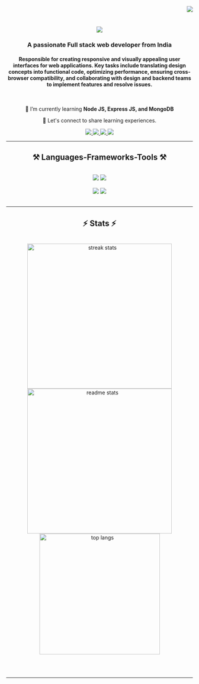 <div align="right">
  <img src="https://visitor-badge.laobi.icu/badge?page_id=junaidify" />
</div>

<h1 align="center">
    <img src="https://readme-typing-svg.herokuapp.com/?font=Righteous&size=35&center=true&vCenter=true&width=500&height=70&duration=4000&lines=Hi+There!+👋;+I'm+Junaid+Khan!;" />
</h1>

<h3 align="center">A passionate Full stack web developer from India</h3>
<h4 align="center"> Responsible for creating responsive and visually
appealing user interfaces for web applications. Key
tasks include translating design concepts into
functional code, optimizing performance, ensuring
cross-browser compatibility, and collaborating with
design and backend teams to implement features
and resolve issues.</h4>

<br/>

<div align="center">
 
 🌱 I’m currently learning **Node JS, Express JS, and MongoDB**

💬 Let's connect to share learning experiences.

 </div>
 
<div align="center"> 
  <a href="https://github.com/Junaidify" target="_blank" />
  <img src="https://img.shields.io/badge/GitHub-000000?style=for-the-badge&logo=github&logoColor=white" target="_blank" />
 </a>
  <a href="mailto:junaidkhan23785@gmail.com">
    <img src="https://img.shields.io/badge/Gmail-333333?style=for-the-badge&logo=gmail&logoColor=red" />
  </a>
  <a href="https://www.linkedin.com/in/junaidify-khan" target="_blank">
    <img src="https://img.shields.io/badge/LinkedIn-0077B5?style=for-the-badge&logo=linkedin&logoColor=white" target="_blank" />
  </a>
 <a href="https://leetcode.com/u/junaidify/" target="_blank">
  <img src="https://img.shields.io/badge/LeetCode-000000?style=for-the-badge&logo=leetcode&logoColor=white" />
</a>
</div>

 <hr/>
 
<h2 align="center">⚒️ Languages-Frameworks-Tools ⚒️</h2>
<br/>
<div align="center">
    <img src="https://skillicons.dev/icons?i=html,css,bootstrap,tailwind,javascript,typescript,react,redux"/>
    <img src="https://skillicons.dev/icons?i=nodejs,express,mongodb,java" /><br>
 <br/>
  <img src="https://img.shields.io/badge/Chakra%20UI-319795?style=for-the-badge&logo=chakraui&logoColor=white" />
  <img src="https://img.shields.io/badge/Chart%20JS-319795?style=for-the-badge&logo=chakraui&logoColor=white" />
</div>

<br/>

<hr/>

<h2 align="center">⚡ Stats ⚡</h2>
<br>
<div align=center>
  <img width=390 src="https://github-readme-streak-stats-salesp07.vercel.app/?user=junaidify&count_private=true&theme=react&border_radius=10" alt="streak stats"/>
  <img width=390 src="https://github-readme-stats-salesp07.vercel.app/api?username=junaidify&count_private=true&show_icons=true&theme=react&rank_icon=github&border_radius=10" alt="readme stats" />
  <br/>
  <img width=325 align="center" src="https://github-readme-stats-salesp07.vercel.app/api/top-langs/?username=junaidify&hide=HTML&langs_count=8&layout=compact&theme=react&border_radius=10&size_weight=0.5&count_weight=0.5&exclude_repo=github-readme-stats" alt="top langs" />
</div>

<br/><br/>

<hr/>

<br/>
